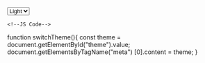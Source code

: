 <!--# DarkMode_and_LightMode-->
<!--Dark Theme and Light Theme-->

<!--HTML Code-->

<head>
  <meta name="color-scheme" content="light">
</head>
    <body>
        <select id="theme" onchange="switchTheme()">
            <option value="Light">Light</option>
            <option value="dark">Dark</option>
        </select>
    </body>
    
    
    <!--JS Code-->
function switchTheme(){
        const theme =
document.getElementById("theme").value;
        document.getElementsByTagName("meta")
[0].content = theme;
}
